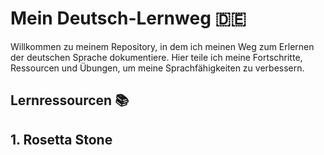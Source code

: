 # Mein Deutsch-Lernweg 🇩🇪

Willkommen zu meinem Repository, in dem ich meinen Weg zum Erlernen der deutschen Sprache dokumentiere. Hier teile ich meine Fortschritte, Ressourcen und Übungen, um meine Sprachfähigkeiten zu verbessern.


## Lernressourcen 📚

## 1. Rosetta Stone





